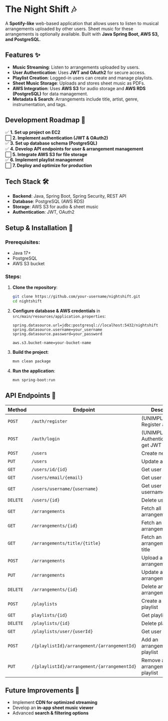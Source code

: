 # The Night Shift 🎶  
A **Spotify-like** web-based application that allows users to listen to musical arrangements uploaded by other users. Sheet music for these arrangements is optionally available. Built with **Java Spring Boot, AWS S3, and PostgreSQL**.

## Features ✨  
- **Music Streaming**: Listen to arrangements uploaded by users.
- **User Authentication**: Uses **JWT and OAuth2** for secure access.
- **Playlist Creation**: Logged-in users can create and manage playlists.
- **Sheet Music Storage**: Uploads and stores sheet music as PDFs.
- **AWS Integration**: Uses **AWS S3** for audio storage and **AWS RDS (PostgreSQL)** for data management.
- **Metadata & Search**: Arrangements include title, artist, genre, instrumentation, and tags.

## Development Roadmap 🚀  
✅ **1. Set up project on EC2**\
⬜ **2. Implement authentication (JWT & OAuth2)**\
✅ **3. Set up database schema (PostgreSQL)**  
✅ **4. Develop API endpoints for user & arrangement management**  
⬜ **5. Integrate AWS S3 for file storage**  
✅ **6. Implement playlist management**  
⬜ **7. Deploy and optimize for production**  

## Tech Stack 🛠️  
- **Backend**: Java, Spring Boot, Spring Security, REST API
- **Database**: PostgreSQL (AWS RDS)
- **Storage**: AWS S3 for audio & sheet music
- **Authentication**: JWT, OAuth2

## Setup & Installation 🚀  
### Prerequisites:
- Java 17+
- PostgreSQL
- AWS S3 bucket

### Steps:
1. **Clone the repository**:
   ```sh
   git clone https://github.com/your-username/nightshift.git
   cd nightshift
   ```
2. **Configure database & AWS credentials** in `src/main/resources/application.properties`:
   ```properties
   spring.datasource.url=jdbc:postgresql://localhost:5432/nightshift
   spring.datasource.username=your_username
   spring.datasource.password=your_password
   
   aws.s3.bucket-name=your-bucket-name
   ```
3. **Build the project**:
   ```sh
   mvn clean package
   ```
4. **Run the application**:
   ```sh
   mvn spring-boot:run
   ```

## API Endpoints 📌  
| Method   | Endpoint                                    | Description                                 |
|----------|---------------------------------------------|---------------------------------------------|
| `POST`   | `/auth/register`                            | (UNIMPLEMENTED) Register a new user         |
| `POST`   | `/auth/login`                               | (UNIMPLEMENTED) Authenticate user & get JWT |
| `POST`   | `/users`                                    | Create new User                             |
| `PUT`    | `/users`                                    | Update a User                               |
| `GET`    | `/users/id/{id}`                            | Get user by ID                              |
| `GET`    | `/users/email/{email}`                      | Get user by email                           |
| `GET`    | `/users/username/{username}`                | Get user by username                        |
| `DELETE` | `/users/{id}`                               | Delete user by ID                           |
| `GET`    | `/arrangements`                             | Fetch all musical arrangements              |
| `GET`    | `/arrangements/{id}`                        | Fetch an arrangement by ID                  |
| `GET`    | `/arrangements/title/{title}`               | Fetch an list of arrangements by title      |
| `POST`   | `/arrangements`                             | Upload a new arrangement                    |
| `PUT`    | `/arrangements`                             | Update an arrangement                       |
| `DELETE` | `/arrangements/{id}`                        | Delete an arrangement by ID                 |
| `POST`   | `/playlists`                                | Create a new playlist                       |
| `GET`    | `playlists/{id}`                            | Get playlist by ID                          |
| `DELETE` | `/playlists/{id}`                           | Delete playlist by ID                       |
| `GET`    | `/playlists/user/{userId}`                  | Get user playlists                          |
| `POST`   | `/{playlistId}/arrangement/{arrangementId}` | Add an arrangement to a playlist            |
| `PUT`    | `/{playlistId}/arrangement/{arrangementId}` | Remove an arrangement from a playlist       |

## Future Improvements 🌱  
- Implement **CDN for optimized streaming**
- Develop an **in-app sheet music viewer**
- Advanced **search & filtering options**

